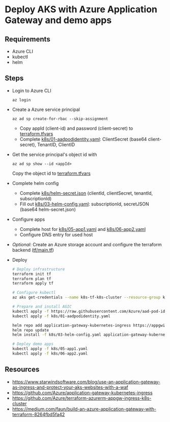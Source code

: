 # Deploy AKS with Azure Application Gateway and demo apps

## Requirements

- Azure CLI
- kubectl
- helm

## Steps

- Login to Azure CLI

  `az login`

- Create a Azure service principal

  `az ad sp create-for-rbac --skip-assignment`

  - Copy appId (client-id) and password (client-secret) to [terraform.tfvars](terraform.tfvars)
  - Complete [k8s/01-aadpodidentity.yaml](k8s/01-aadpodidentity.yaml): ClientSecret (base64 client-secret), TenantID, ClientID

- Get the service principal's object id with

  `az ad sp show --id <appId>`

  Copy the object id to [terraform.tfvars](terraform.tfvars)

- Complete helm config

  - Complete [k8s/helm-secret.json](k8s/helm-secret.json) (clientId, clientSecret, tenantId, subscriptionId)
  - Fill out [k8s/03-helm-config.yaml](k8s/03-helm-config.yaml): subscriptionId, secretJSON (base64 helm-secret.json)

- Configure apps

  - Complete host for [k8s/05-app1.yaml](k8s/05-app1.yaml) and [k8s/06-app2.yaml](k8s/06-app2.yaml)
  - Configure DNS entry for used host

- _Optional_: Create an Azure storage account and configure the terraform backend ([tf/main.tf](tf/main.tf))

- Deploy

  ```sh
  # Deploy infrastructure
  terraform init tf
  terraform plan tf
  terraform apply tf

  # Configure kubectl
  az aks get-credentials --name k8s-tf-k8s-cluster --resource-group k8s-tf-rg

  # Prepare and install AGIC
  kubectl apply -f https://raw.githubusercontent.com/Azure/aad-pod-identity/master/deploy/infra/deployment-rbac.yaml
  kubectl apply -f k8s/01-aadpodidentity.yaml

  helm repo add application-gateway-kubernetes-ingress https://appgwingress.blob.core.windows.net/ingress-azure-helm-package/
  helm repo update
  helm install -f k8s/03-helm-config.yaml application-gateway-kubernetes-ingress/ingress-azure --generate-name

  # Deploy demo apps
  kubectl apply -f k8s/05-app1.yaml
  kubectl apply -f k8s/06-app2.yaml
  ```

## Resources

- https://www.starwindsoftware.com/blog/use-an-application-gateway-as-ingress-and-protect-your-aks-websites-with-a-waf
- https://github.com/Azure/application-gateway-kubernetes-ingress
- https://github.com/Azure/terraform-azurerm-appgw-ingress-k8s-cluster
- https://medium.com/faun/build-an-azure-application-gateway-with-terraform-8264fbd5fa42
